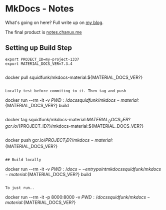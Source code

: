 # MkDocs - Notes

What's going on here? Full write up on [my blog](https://chanux.me/blog/post/automate-static-site-publishing-on-gcp/).

The final product is [notes.chanux.me](https://notes.chanux.me/)

## Setting up Build Step

```
export PROJECT_ID=my-project-1337
export MATERIAL_DOCS_VER=7.3.4


```
docker pull squidfunk/mkdocs-material:${MATERIAL_DOCS_VER?}
```

Locally test before commiting to it. Then tag and push

```
docker run --rm -it -v $PWD:/docs squidfunk/mkdocs-material:${MATERIAL_DOCS_VER?} build
```

```
docker tag squidfunk/mkdocs-material:${MATERIAL_DOCS_VER?} gcr.io/${PROJECT_ID?}/mkdocs-material:${MATERIAL_DOCS_VER?}
```

```
docker push gcr.io/${PROJECT_ID?}/mkdocs-material:${MATERIAL_DOCS_VER?}
```

## Build locally

```
docker run --rm -it -v $PWD:/docs --entrypoint mkdocs squidfunk/mkdocs-material:${MATERIAL_DOCS_VER?} build
```

To just run..
```
docker run --rm -it -p 8000:8000 -v $PWD:/docs squidfunk/mkdocs-material:${MATERIAL_DOCS_VER?}
```

